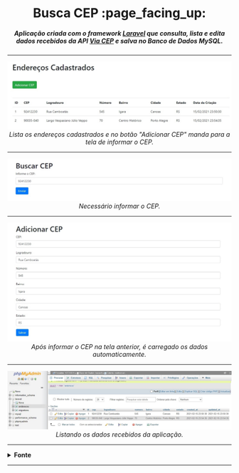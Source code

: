 <h1 align="center">Busca CEP :page_facing_up:</h1>

<h5 align="center">Aplicação criada com o framework <a href="https://laravel.com/">Laravel</a> que consulta, lista e edita dados recebidos da API <a href="https://viacep.com.br/">Via CEP</a> e salva no Banco de Dados MySQL.</h5>

<hr />

<p align="center">
  <a href="#">
    <img 
         src="https://github.com/lucasrmagalhaes/buscaCEP-php/blob/main/laravel/resources/img/3.jpg" 
         alt="Tela Inicial" 
    />
  </a>
  <br />
  <i>Lista os endereços cadastrados e no botão "Adicionar CEP" manda para a tela de informar o CEP.</i>
</p>

<hr />

<p align="center">
  <a href="#">
    <img 
         src="https://github.com/lucasrmagalhaes/buscaCEP-php/blob/main/laravel/resources/img/1.jpg" 
         alt="CEP" 
    />
  </a>
  <br />
  <i>Necessário informar o CEP.</i>
</p>

<hr />

<p align="center">
  <a href="#">
    <img 
         src="https://github.com/lucasrmagalhaes/buscaCEP-php/blob/main/laravel/resources/img/2.jpg" 
         alt="Adicionar CEP" 
    />
  </a>
  <br />
  <i>Após informar o CEP na tela anterior, é carregado os dados automaticamente.</i>
</p>

<hr />

<p align="center">
  <a href="#">
    <img 
         src="https://github.com/lucasrmagalhaes/buscaCEP-php/blob/main/laravel/resources/img/4.jpg" 
         alt="Adicionar CEP" 
    />
  </a>
  <br />
  <i>Listando os dados recebidos da aplicação.</i>
</p>

<hr />

<details>
  <summary><strong>Fonte</strong></summary>
  
  <br />
  
  <p align="left">
    <a href="https://web.digitalinnovation.one/lab/construindo-uma-aplicacao-mvc-com-laravel-7-para-consulta-de-cep/learning/8e98cd82-e4c3-4104-8e4f-a08c0b1c5ad6">Projeto realizado na DIO.</a> <br />
  </p>
  
</details>

<hr />
